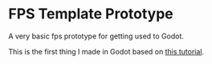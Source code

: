 # FPS Template Prototype

A very basic fps prototype for getting used to Godot.

This is the first thing I made in Godot based on [this tutorial](https://www.youtube.com/watch?v=N-jh8qc8tJs).